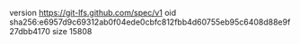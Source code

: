 version https://git-lfs.github.com/spec/v1
oid sha256:e6957d9c69312ab0f04ede0cbfc812fbb4d60755eb95c6408d88e9f27dbb4170
size 15808

